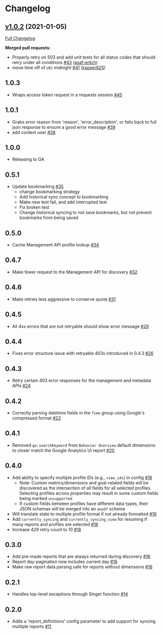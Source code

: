 # Changelog

## [v1.0.2](https://github.com/singer-io/tap-google-analytics/tree/v1.0.2) (2021-01-05)

[Full Changelog](https://github.com/singer-io/tap-google-analytics/compare/v1.0.1...v1.0.2)

**Merged pull requests:**

- Properly retry on 503 and add unit tests for all status codes that should retry under all conditions [\#43](https://github.com/singer-io/tap-google-analytics/pull/43) ([asaf-erlich](https://github.com/asaf-erlich))
- move time off of utc midnight [\#41](https://github.com/singer-io/tap-google-analytics/pull/41) ([kspeer825](https://github.com/kspeer825))

## 1.0.3
  * Wraps access token request in a requests session [#45](https://github.com/singer-io/tap-google-analytics/pull/45)

## 1.0.1
  * Grabs error reason from 'reason', 'error_description', or falls back to full json response to ensure a good error message [#39](https://github.com/singer-io/tap-google-analytics/pull/39)
  * add context user [#38](https://github.com/singer-io/tap-google-analytics/pull/38)

## 1.0.0
  * Releasing to GA

## 0.5.1
  * Update bookmarking [#35](https://github.com/singer-io/tap-google-analytics/pull/35)
    * change bookmarking strategy
    * Add historical sync concept to bookmarking
    * Make new test fail, and add interrupted test
    * Fix broken test
    * Change historical syncing to not save bookmarks, but not prevent bookmarks from being saved

## 0.5.0
  * Cache Management API profile lookup [#34](https://github.com/singer-io/tap-google-analytics/pull/34)

## 0.4.7
  * Make fewer request to the Management API for discovery [#32](https://github.com/singer-io/tap-google-analytics/pull/32)

## 0.4.6
  * Make retries less aggressive to conserve quota [#31](https://github.com/singer-io/tap-google-analytics/pull/31)

## 0.4.5
  * All 4xx errors that are not retryable should show error message [#29](https://github.com/singer-io/tap-google-analytics/pull/29)

## 0.4.4
  * Fixes error structure issue with retryable 403s introduced in 0.4.3 [#26](https://github.com/singer-io/tap-google-analytics/pull/26)

## 0.4.3
  * Retry certain 403 error responses for the management and metadata APIs [#24](https://github.com/singer-io/tap-google-analytics/pull/24)

## 0.4.2
  * Correctly parsing datetime fields in the `Time` group using Google's compressed format [#22](https://github.com/singer-io/tap-google-analytics/pull/22)

## 0.4.1
  * Removed `ga:searchKeyword` from `Behavior Overview` default dimensions to closer match the Google Analytics UI report [#20](https://github.com/singer-io/tap-google-analytics/pull/20)

## 0.4.0
  * Add ability to specify multiple profile IDs (e.g., `view_ids`) in config [#18](https://github.com/singer-io/tap-google-analytics/pull/18)
    * Note: Custom metrics/dimensions and goal-related fields will be discovered as the intersection of all fields for all selected profiles. Selecting profiles across properties may result in some custom fields being marked `unsupported`
    * If custom fields between profiles have different data types, their JSON schemas will be merged into an `anyOf` schema
  * Will translate state to multiple profile format if not already formatted [#18](https://github.com/singer-io/tap-google-analytics/pull/18)
  * Add `currently_syncing` and `currently_syncing_view` for resuming if many reports and profiles are selected [#18](https://github.com/singer-io/tap-google-analytics/pull/18)
  * Increase 429 retry count to 10 [#18](https://github.com/singer-io/tap-google-analytics/pull/18)

## 0.3.0
  * Add pre-made reports that are always returned during discovery [#16](https://github.com/singer-io/tap-google-analytics/pull/16)
  * Report day-pagination now includes current day [#16](https://github.com/singer-io/tap-google-analytics/pull/16)
  * Make raw report data parsing safe for reports without dimensions [#16](https://github.com/singer-io/tap-google-analytics/pull/16)

## 0.2.1
  * Handles top-level exceptions through Singer function [#14](https://github.com/singer-io/tap-google-analytics/pull/11)

## 0.2.0
  * Adds a 'report_definitions' config parameter to add support for syncing multiple reports [#11](https://github.com/singer-io/tap-google-analytics/pull/11)
